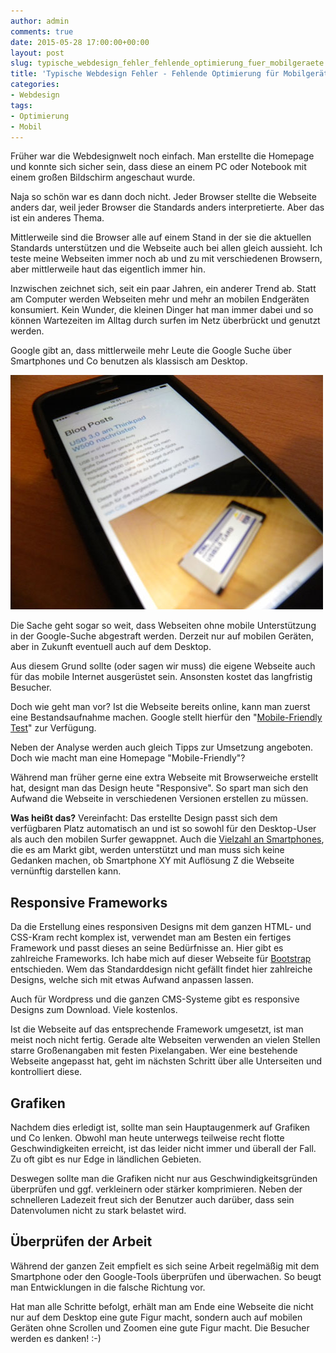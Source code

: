 ```yaml
---
author: admin
comments: true
date: 2015-05-28 17:00:00+00:00
layout: post
slug: typische_webdesign_fehler_fehlende_optimierung_fuer_mobilgeraete
title: 'Typische Webdesign Fehler - Fehlende Optimierung für Mobilgeräte'
categories:
- Webdesign
tags:
- Optimierung
- Mobil
---
```


Früher war die Webdesignwelt noch einfach. Man erstellte die Homepage und konnte sich sicher sein, dass diese an einem PC oder Notebook mit einem großen Bildschirm angeschaut wurde. 

Naja so schön war es dann doch nicht. Jeder Browser stellte die Webseite anders dar, weil jeder Browser die Standards anders interpretierte. Aber das ist ein anderes Thema.

Mittlerweile sind die Browser alle auf einem Stand in der sie die aktuellen Standards unterstützen und die Webseite auch bei allen gleich aussieht. Ich teste meine Webseiten immer noch ab und zu mit verschiedenen Browsern, aber mittlerweile haut das eigentlich immer hin.

Inzwischen zeichnet sich, seit ein paar Jahren, ein anderer Trend ab. Statt am Computer werden Webseiten mehr und mehr an mobilen Endgeräten konsumiert. Kein Wunder, die kleinen Dinger hat man immer dabei und so können Wartezeiten im Alltag durch surfen im Netz überbrückt und genutzt werden.
 
Google gibt an, dass mittlerweile mehr Leute die Google Suche über Smartphones und Co benutzen als klassisch am Desktop.

![](/assets/uploads/2015/5/opt.jpg)

Die Sache geht sogar so weit, dass Webseiten ohne mobile Unterstützung in der Google-Suche abgestraft werden. Derzeit nur auf mobilen Geräten, aber in Zukunft eventuell auch auf dem Desktop.

Aus diesem Grund sollte (oder sagen wir muss) die eigene Webseite auch für das mobile Internet ausgerüstet sein. Ansonsten kostet das langfristig Besucher.

Doch wie geht man vor? Ist die Webseite bereits online, kann man zuerst eine Bestandsaufnahme machen. Google stellt hierfür den "[Mobile-Friendly Test](https://www.google.com/webmasters/tools/mobile-friendly/)" zur Verfügung. 

Neben der Analyse werden auch gleich Tipps zur Umsetzung angeboten. Doch wie macht man eine Homepage "Mobile-Friendly"?

Während man früher gerne eine extra Webseite mit Browserweiche erstellt hat, designt man das Design heute "Responsive". So spart man sich den Aufwand die Webseite in verschiedenen Versionen erstellen zu müssen.

**Was heißt das?** Vereinfacht: Das erstellte Design passt sich dem verfügbaren Platz automatisch an und ist so sowohl für den Desktop-User als auch den mobilen Surfer gewappnet.
Auch die [Vielzahl an Smartphones](https://www.deinhandy.de/smartphones), die es am Markt gibt, werden unterstützt und man muss sich keine Gedanken machen, ob Smartphone XY mit Auflösung Z die Webseite vernünftig darstellen kann.

## Responsive Frameworks

Da die Erstellung eines responsiven Designs mit dem ganzen HTML- und CSS-Kram recht komplex ist, verwendet man am Besten ein fertiges Framework und passt dieses an seine Bedürfnisse an. Hier gibt es zahlreiche Frameworks. Ich habe mich auf dieser Webseite für [Bootstrap](http://getbootstrap.com/) entschieden. Wem das Standarddesign nicht gefällt findet hier zahlreiche Designs, welche sich mit etwas Aufwand anpassen lassen.

Auch für Wordpress und die ganzen CMS-Systeme gibt es responsive Designs zum Download. Viele kostenlos.

Ist die Webseite auf das entsprechende Framework umgesetzt, ist man meist noch nicht fertig. Gerade alte Webseiten verwenden an vielen Stellen starre Großenangaben mit festen Pixelangaben. Wer eine bestehende Webseite angepasst hat, geht im nächsten Schritt über alle Unterseiten und kontrolliert diese. 

## Grafiken

Nachdem dies erledigt ist, sollte man sein Hauptaugenmerk auf Grafiken und Co lenken. Obwohl man heute unterwegs teilweise recht flotte Geschwindigkeiten erreicht, ist das leider nicht immer und überall der Fall. Zu oft gibt es nur Edge in ländlichen Gebieten. 

Deswegen sollte man die Grafiken nicht nur aus Geschwindigkeitsgründen überprüfen und ggf. verkleinern oder stärker komprimieren. Neben der schnelleren Ladezeit freut sich der Benutzer auch darüber, dass sein Datenvolumen nicht zu stark belastet wird.

## Überprüfen der Arbeit

Während der ganzen Zeit empfielt es sich seine Arbeit regelmäßig mit dem Smartphone oder den Google-Tools überprüfen und überwachen. So beugt man Entwicklungen in die falsche Richtung vor.

Hat man alle Schritte befolgt, erhält man am Ende eine Webseite die nicht nur auf dem Desktop eine gute Figur macht, sondern auch auf mobilen Geräten ohne Scrollen und Zoomen eine gute Figur macht. Die Besucher werden es danken! :-)